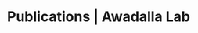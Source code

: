 ---
title: Publications | Awadalla Lab
permalink: /publications/
published: false
isPublic_b: true

publicationType_txt: journal
publishDate_tdt: "2011-09-01T07:23:33.000Z"
journalTitle_txt: "PLoS genetics"
volume_tl: 7
issue_tl: 9
doi_txt: "10.1371/journal.pgen.1002251"
authors_list: 
  - author_txt: "Hussin J"
  - author_txt: "Roy-Gagnon MH"
  - author_txt: "Gendron R"
  - author_txt: "Andelfinger G"
  - author_txt: "Awadalla P"
---